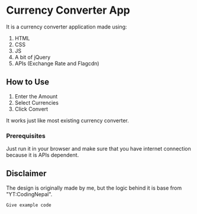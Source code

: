 # Currency Converter App

It is a currency converter application made using:
1. HTML
2. CSS
3. JS
4. A bit of jQuery
5. APIs (Exchange Rate and Flagcdn)

## How to Use

1. Enter the Amount
2. Select Currencies
3. Click Convert

It works just like most existing currency converter.

### Prerequisites
Just run it in your browser and make sure that you have internet connection because it is APIs dependent.

## Disclaimer
The design is originally made by me, but the logic behind it is base from "YT:CodingNepal".

```
Give example code
```

